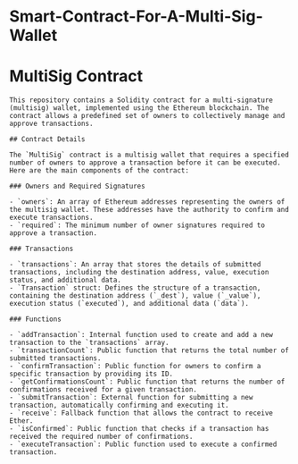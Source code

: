 # Smart-Contract-For-A-Multi-Sig-Wallet
# MultiSig Contract
    
    This repository contains a Solidity contract for a multi-signature (multisig) wallet, implemented using the Ethereum blockchain. The contract allows a predefined set of owners to collectively manage and approve transactions.
    
    ## Contract Details
    
    The `MultiSig` contract is a multisig wallet that requires a specified number of owners to approve a transaction before it can be executed. Here are the main components of the contract:
    
    ### Owners and Required Signatures
    
    - `owners`: An array of Ethereum addresses representing the owners of the multisig wallet. These addresses have the authority to confirm and execute transactions.
    - `required`: The minimum number of owner signatures required to approve a transaction.
    
    ### Transactions
    
    - `transactions`: An array that stores the details of submitted transactions, including the destination address, value, execution status, and additional data.
    - `Transaction` struct: Defines the structure of a transaction, containing the destination address (`_dest`), value (`_value`), execution status (`executed`), and additional data (`data`).
    
    ### Functions
    
    - `addTransaction`: Internal function used to create and add a new transaction to the `transactions` array.
    - `transactionCount`: Public function that returns the total number of submitted transactions.
    - `confirmTransaction`: Public function for owners to confirm a specific transaction by providing its ID.
    - `getConfirmationsCount`: Public function that returns the number of confirmations received for a given transaction.
    - `submitTransaction`: External function for submitting a new transaction, automatically confirming and executing it.
    - `receive`: Fallback function that allows the contract to receive Ether.
    - `isConfirmed`: Public function that checks if a transaction has received the required number of confirmations.
    - `executeTransaction`: Public function used to execute a confirmed transaction.
    
